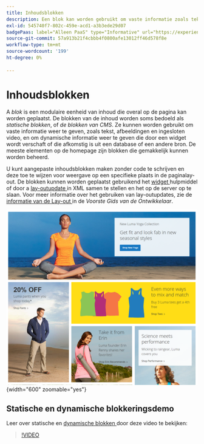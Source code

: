 ```yaml
---
title: Inhoudsblokken
description: Een blok kan worden gebruikt om vaste informatie zoals tekst, beelden, ingebedde video, en dynamische informatie te tonen.
exl-id: 545740f7-802c-459e-acd1-a3b3ede29d07
badgePaas: label="Alleen PaaS" type="Informative" url="https://experienceleague.adobe.com/nl/docs/commerce/user-guides/product-solutions" tooltip="Is alleen van toepassing op Adobe Commerce op Cloud-projecten (door Adobe beheerde PaaS-infrastructuur) en op projecten in het veld."
source-git-commit: 57a913b21f4cbbb4f0800afe13012ff46d578f8e
workflow-type: tm+mt
source-wordcount: '199'
ht-degree: 0%

---
```


# Inhoudsblokken

A _blok_ is een modulaire eenheid van inhoud die overal op de pagina kan worden geplaatst. De blokken van de inhoud worden soms bedoeld als _statische blokken_, of _de blokken van CMS_. Ze kunnen worden gebruikt om vaste informatie weer te geven, zoals tekst, afbeeldingen en ingesloten video, en om dynamische informatie weer te geven die door een widget wordt verschaft of die afkomstig is uit een database of een andere bron. De meeste elementen op de homepage zijn blokken die gemakkelijk kunnen worden beheerd.

U kunt aangepaste inhoudsblokken maken zonder code te schrijven en deze toe te wijzen voor weergave op een specifieke plaats in de paginalay-out. De blokken kunnen worden geplaatst gebruikend het [ widget ](widget-static-block.md) hulpmiddel of door a [ lay-outupdate ](layout-updates.md) in XML samen te stellen en het op de server op te slaan. Voor meer informatie over het gebruiken van lay-outupdates, zie de [ informatie van de Lay-out ][1] in de _Voorste Gids van de Ontwikkelaar_.

![ Blokken op de homepage van de steekproefopslag ](./assets/storefront-blocks-home-page.png){width="600" zoomable="yes"}

## Statische en dynamische blokkeringsdemo

Leer over statische en [ dynamische blokken ](dynamic-blocks.md) door deze video te bekijken:

>[!VIDEO](https://video.tv.adobe.com/v/343783?quality=12&learn=on)

[1]: https://developer.adobe.com/commerce/frontend-core/guide/layouts/
